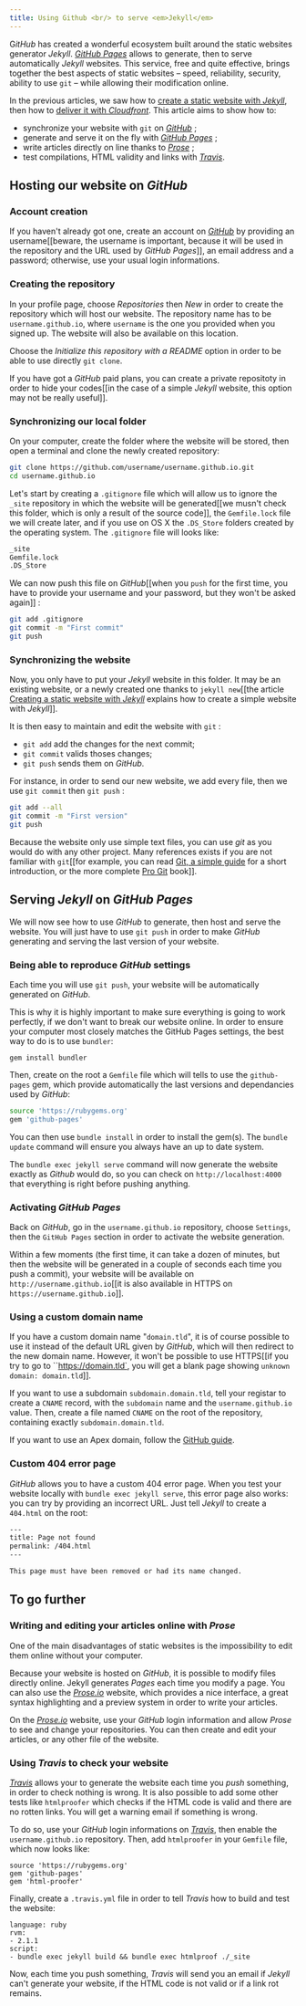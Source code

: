 ```yaml
---
title: Using Github <br/> to serve <em>Jekyll</em>
---
```


G*itHub* has created a wonderful ecosystem built around the static websites generator *Jekyll*. *[GitHub Pages](https://pages.github.com/)* allows to generate, then to serve automatically *Jekyll* websites. This service, free and quite effective, brings together the best aspects of static websites – speed, reliability, security, ability to use `git` – while allowing their modification online.

In the previous articles, we saw how to [create a static website with *Jekyll*](http://sylvain.durand.tf/static-website-with-jekyll/), then how to [deliver it with *Cloudfront*](http://sylvain.durand.tf/website-delivery-with-cloudfront/). This article aims to show how to:

* synchronize your website with `git` on [*GitHub*](https://github.com/) ;
* generate and serve it on the fly with [*GitHub Pages*](https://pages.github.com/) ;
* write articles directly on line thanks to [*Prose*](http://prose.io/) ;
* test compilations, HTML validity and links with [*Travis*](https://travis-ci.org/).


## Hosting our website on *GitHub*

### Account creation
If you haven't already got one, create an account on [*GitHub*](https://github.com/) by providing an username[[beware, the username is important, because it will be used in the repository and the URL used by *GitHub Pages*]], an email address and a password; otherwise, use your usual login informations.

### Creating the repository
In your profile page, choose *Repositories* then *New* in order to create the repository which will host our website. The repository name has to be `username.github.io`, where `username` is the one you provided when you signed up. The website will also be available on this location.

Choose the *Initialize this repository with a README* option in order to be able to use directly `git clone`.

If you have got a *GitHub* paid plans, you can create a private repositoty in order to hide your codes[[in the case of a simple *Jekyll* website, this option may not be really useful]].

### Synchronizing our local folder
On your computer, create the folder where the website will be stored, then open a terminal and clone the newly created repository:

```bash
git clone https://github.com/username/username.github.io.git
cd username.github.io
```

Let's start by creating a `.gitignore` file which will allow us to ignore the `_site` repository in which the website will be generated[[we musn't check this folder, which is only a result of the source code]], the `Gemfile.lock` file we will create later, and if you use on OS X the `.DS_Store` folders created by the operating system. The `.gitignore` file will looks like:

```bash
_site
Gemfile.lock
.DS_Store
```

We can now push this file on *GitHub*[[when you `push` for the first time, you have to provide your username and your password, but they won't be asked again]] :

```bash
git add .gitignore
git commit -m "First commit"
git push
```

### Synchronizing the website
Now, you only have to put your *Jekyll* website in this folder. It may be an existing website, or a newly created one thanks to `jekyll new`[[the article [Creating a static website with *Jekyll*](http://sylvain.durand.tf/static-website-with-jekyll/) explains how to create a simple website with *Jekyll*]].

It is then easy to maintain and edit the website with `git` :

* `git add` add the changes for the next commit;
* `git commit` valids thoses changes;
* `git push` sends them on *GitHub*.

For instance, in order to send our new website, we add every file, then we use  `git commit` then `git push` :

```bash
git add --all
git commit -m "First version"
git push
```

Because the website only use simple text files, you can use *git* as you would do with any other project. Many references exists if you are not familiar with `git`[[for example, you can read [Git, a simple guide](http://rogerdudler.github.io/git-guide/) for a short introduction, or the more complete [Pro Git](http://git-scm.com/book) book]]. 

## Serving *Jekyll* on *GitHub Pages*

We will now see how to use *GitHub* to generate, then host and serve the website. You will just have to use `git push` in order to make *GitHub* generating and serving the last version of your website.


### Being able to reproduce *GitHub* settings
Each time you will use `git push`, your website will be automatically generated on *GitHub*.

This is why it is highly important to make sure everything is going to work perfectly, if we don't want to break our website online. In order to ensure your computer most closely matches the GitHub Pages settings, the best way to do is to use `bundler`:

```
gem install bundler
```

Then, create on the root a `Gemfile` file which will tells to use the `github-pages` gem, which provide automatically the last versions and dependancies used by *GitHub*:

```bash
source 'https://rubygems.org'
gem 'github-pages'
```

You can then use `bundle install` in order to install the gem(s). The `bundle update` command will ensure you always have an up to date system.

The `bundle exec jekyll serve` command will now generate the website exactly as *Github* would do, so you can check on `http://localhost:4000` that everything is right before pushing anything.

### Activating *GitHub Pages*
Back on *GitHub*, go in the `username.github.io` repository, choose `Settings`, then the `GitHub Pages` section in order to activate the website generation. 

Within a few moments (the first time, it can take a dozen of minutes, but then the website will be generated in a couple of seconds each time you push a commit), your website will be available on `http://username.github.io`[[it is also available in HTTPS on `https://username.github.io`]].

### Using a custom domain name
If you have a custom domain name "`domain.tld`", it is of course possible to use it instead of the default URL given by *GitHub*, which will then redirect to the new domain name. However, it won't be possible to use HTTPS[[if you try to go to ``https://domain.tld`, you will get a blank page showing `unknown domain: domain.tld`]].

If you want to use a subdomain `subdomain.domain.tld`, tell your registar to create a `CNAME` record, with the `subdomain` name and the `username.github.io` value. Then, create a file named `CNAME` on the root of the repository, containing exactly `subdomain.domain.tld`.

If you want to use an Apex domain, follow the [GitHub guide](https://help.github.com/articles/about-custom-domains-for-github-pages-sites).

### Custom 404 error page
*GitHub* allows you to have a custom 404 error page. When you test your website locally with `bundle exec jekyll serve`, this error page also works: you can try by providing an incorrect URL. Just tell *Jekyll* to create a `404.html` on the root:

```html
---
title: Page not found
permalink: /404.html
---

This page must have been removed or had its name changed.
```

## To go further

### Writing and editing your articles online with *Prose* 
One of the main disadvantages of static websites is the impossibility to edit them online without your computer.

Because your website is hosted on *GitHub*, it is possible to modify files directly online. Jekyll generates *Pages* each time you modify a page. You can also use the *[Prose.io](http://prose.io/)* website, which provides a nice interface, a great syntax highlighting and a preview system in order to write your articles.

On the *[Prose.io](http://prose.io/)* website, use your *GitHub* login information and allow *Prose* to see and change your repositories. You can then create and edit your articles, or any other file of the website.

### Using *Travis* to check your website

*[Travis](https://travis-ci.org/)* allows your to generate the website each time you *push* something, in order to check nothing is wrong. It is also possible to add some other tests like `htmlproofer` which checks if the HTML code is valid and there are no rotten links. You will get a warning email if something is wrong.

To do so, use your *GitHub* login informations on *[Travis](https://travis-ci.org/)*, then enable the `username.github.io` repository. Then, add `htmlproofer` in your `Gemfile` file, which now looks like:

```
source 'https://rubygems.org'
gem 'github-pages'
gem 'html-proofer'
```

Finally, create a `.travis.yml` file in order to tell *Travis* how to build and test the website:

```
language: ruby
rvm:
- 2.1.1
script:
- bundle exec jekyll build && bundle exec htmlproof ./_site
```

Now, each time you push something, *Travis* will send you an email if *Jekyll* can't generate your website, if the HTML code is not valid or if a link rot remains.


